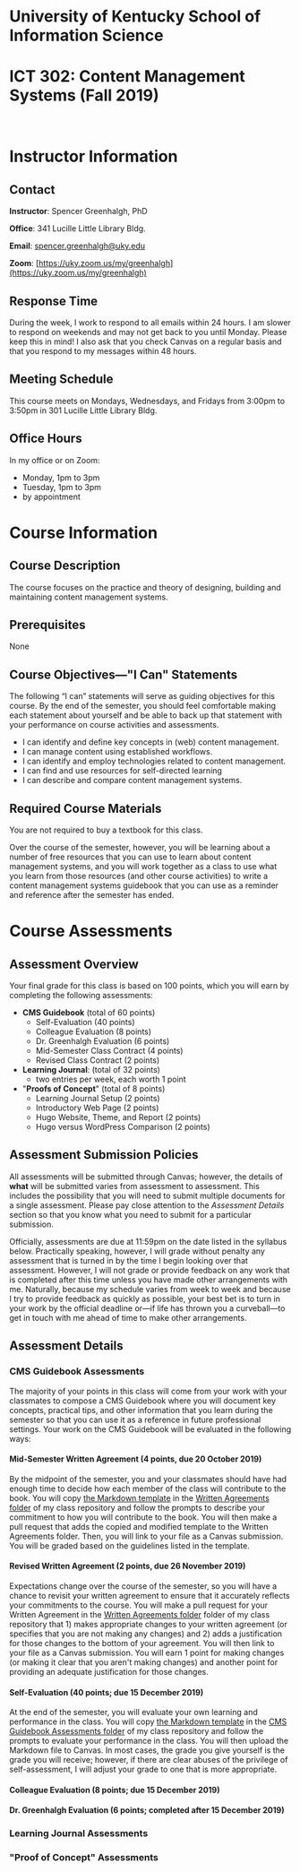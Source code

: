 # University of Kentucky School of Information Science

# ICT 302: Content Management Systems (Fall 2019)
<br>

# Instructor Information

## Contact

**Instructor**: Spencer Greenhalgh, PhD

**Office**: 341 Lucille Little Library Bldg.

**Email**: [spencer.greenhalgh@uky.edu](mailto:spencer.greenhalgh@uky.edu)

**Zoom**: [https://uky.zoom.us/my/greenhalgh](https://uky.zoom.us/my/greenhalgh)

## Response Time

During the week, I work to respond to all emails within 24 hours. I am slower to respond on weekends and may not get back to you until Monday. Please keep this in mind! I also ask that you check Canvas on a regular basis and that you respond to my messages within 48 hours.

## Meeting Schedule

This course meets on Mondays, Wednesdays, and Fridays from 3:00pm to 3:50pm in 301 Lucille Little Library Bldg.

## Office Hours

In my office or on Zoom:

- Monday, 1pm to 3pm
- Tuesday, 1pm to 3pm
- by appointment

# Course Information

## Course Description

The course focuses on the practice and theory of designing, building and maintaining content management systems.

## Prerequisites

None

## Course Objectives—"I Can" Statements

The following “I can” statements will serve as guiding objectives for this course. By the end of the semester, you should feel comfortable making each statement about yourself and be able to back up that statement with your performance on course activities and assessments.

- I can identify and define key concepts in (web) content management.
- I can manage content using established workflows.
- I can identify and employ technologies related to content management.
- I can find and use resources for self-directed learning
- I can describe and compare content management systems.

## Required Course Materials

You are not required to buy a textbook for this class.

Over the course of the semester, however, you will be learning about a number of free resources that you can use to learn about content management systems, and you will work together as a class to use what you learn from those resources (and other course activities) to write a content management systems guidebook that you can use as a reminder and reference after the semester has ended.

# Course Assessments

## Assessment Overview

Your final grade for this class is based on 100 points, which you will earn by completing the following assessments:

- **CMS Guidebook** (total of 60 points)
	- Self-Evaluation (40 points)
	- Colleague Evaluation (8 points)
	- Dr. Greenhalgh Evaluation (6 points)
	- Mid-Semester Class Contract (4 points)
	- Revised Class Contract (2 points)
- **Learning Journal**: (total of 32 points)
	- two entries per week, each worth 1 point
- "**Proofs of Concept**" (total of 8 points)
	- Learning Journal Setup (2 points)
	- Introductory Web Page (2 points)
	- Hugo Website, Theme, and Report (2 points)
	- Hugo versus WordPress Comparison (2 points)

## Assessment Submission Policies

All assessments will be submitted through Canvas; however, the details of **what** will be submitted varies from assessment to assessment. This includes the possibility that you will need to submit multiple documents for a single assessment. Please pay close attention to the *Assessment Details* section so that you know what you need to submit for a particular submission.

Officially, assessments are due at 11:59pm on the date listed in the syllabus below. Practically speaking, however, I will grade without penalty any assessment that is turned in by the time I begin looking over that assessment. However, I will not grade or provide feedback on any work that is completed after this time unless you have made other arrangements with me. Naturally, because my schedule varies from week to week and because I try to provide feedback as quickly as possible, your best bet is to turn in your work by the official deadline or—if life has thrown you a curveball—to get in touch with me ahead of time to make other arrangements.

## Assessment Details

### CMS Guidebook Assessments

The majority of your points in this class will come from your work with your classmates to compose a CMS Guidebook where you will document key concepts, practical tips, and other information that you learn during the semester so that you can use it as a reference in future professional settings. Your work on the CMS Guidebook will be evaluated in the following ways:

#### Mid-Semester Written Agreement (4 points, due 20 October 2019)

By the midpoint of the semester, you and your classmates should have had enough time to decide how each member of the class will contribute to the book. You will copy [the Markdown template](https://github.com/greenhas/ICT_302_2019_Fall/blob/master/assessments/CMS%20Guidebook%20Assessments/Written%20Agreements/written_agreement_template.md) in the [Written Agreements folder](https://github.com/greenhas/ICT_302_2019_Fall/blob/master/assessments/CMS%20Guidebook%20Assessments/Written%20Agreements) of my class repository and follow the prompts to describe your commitment to how you will contribute to the book. You will then make a pull request that adds the copied and modified template to the Written Agreements folder. Then, you will link to your file as a Canvas submission. You will be graded based on the guidelines listed in the template.

#### Revised Written Agreement (2 points, due 26 November 2019)

Expectations change over the course of the semester, so you will have a chance to revisit your written agreement to ensure that it accurately reflects your commitments to the course. You will make a pull request for your Written Agreement in the [Written Agreements folder](https://github.com/greenhas/ICT_302_2019_Fall/blob/master/assessments/CMS%20Guidebook%20Assessments/Written%20Agreements) folder of my class repository that 1) makes appropriate changes to your written agreement (or specifies that you are not making any changes) and 2) adds a justification for those changes to the bottom of your agreement. You will then link to your file as a Canvas submission. You will earn 1 point for making changes (or making it clear that you aren't making changes) and another point for providing an adequate justification for those changes.

#### Self-Evaluation (40 points; due 15 December 2019)

At the end of the semester, you will evaluate your own learning and performance in the class. You will copy [the Markdown template](https://github.com/greenhas/ICT_302_2019_Fall/blob/master/assessments/CMS%20Guidebook%20Assessments/self-evaluation_template.md) in the [CMS Guidebook Assessments folder](https://github.com/greenhas/ICT_302_2019_Fall/blob/master/assessments/CMS%20Guidebook%20Assessments) of my class repository and follow the prompts to evaluate your performance in the class. You will then upload the Markdown file to Canvas. In most cases, the grade you give yourself is the grade you will receive; however, if there are clear abuses of the privilege of self-assessment, I will adjust your grade to one that is more appropriate.

#### Colleague Evaluation (8 points; due 15 December 2019)

#### Dr. Greenhalgh Evaluation (6 points; completed after 15 December 2019)

### Learning Journal Assessments

### "Proof of Concept" Assessments
